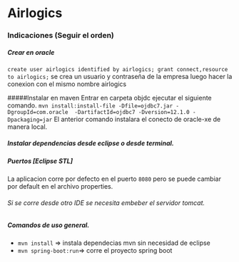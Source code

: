 
# Airlogics 
### Indicaciones (Seguir el orden)
##### Crear en oracle 
``
create user airlogics identified by airlogics;
grant connect,resource to airlogics;
``
se crea un usuario y contraseña de la empresa
luego hacer la conexion con el mismo nombre airlogics

#####Instalar en maven
 Entrar en carpeta objdc ejecutar el siguiente comando.
``
mvn install:install-file -Dfile=ojdbc7.jar -DgroupId=com.oracle 
-DartifactId=ojdbc7 -Dversion=12.1.0 -Dpackaging=jar
``
El anterior comando instalara el conecto de oracle-xe de manera local.

##### Instalar dependencias desde eclipse o desde terminal.

##### Puertos [Eclipse STL]
La aplicacion corre por defecto en el puerto ``8080`` pero se puede cambiar por default en el archivo properties.

###### Si se corre desde otro IDE se necesita embeber el servidor tomcat.
##### Comandos de uso general.
* ``mvn install`` => instala dependecias mvn sin necesidad de eclipse
* ``mvn spring-boot:run``=> corre el proyecto spring boot